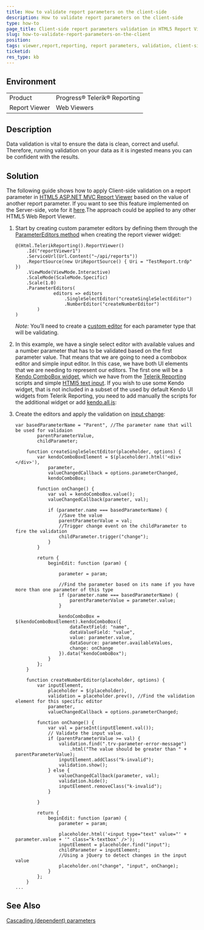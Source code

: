 ```yaml
---
title: How to validate report parameters on the client-side
description: How to validate report parameters on the client-side
type: how-to
page_title: Client-side report parameters validation in HTML5 Report Viewer 
slug: how-to-validate-report-parameters-on-the-client
position: 
tags: viewer,report,reporting, report parameters, validation, client-side validation, report parameters validation
ticketid:
res_type: kb
---
```


## Environment

<table>
	<tr>
		<td>Product</td>
		<td>Progress® Telerik® Reporting</td>
	</tr>
	<tr>
		<td>Report Viewer</td>
		<td>Web Viewers</td>
	</tr>
</table>


## Description

Data validation is vital to ensure the data is clean, correct and useful. Therefore, running validation on your data as it is ingested means you can be confident with the results.

## Solution

The following guide shows how to apply Client-side validation on a report parameter in [HTML5 ASP.NET MVC Report Viewer](../html5-report-viewer) based on the value of another report parameter. If you want to see this feature implemented on the Server-side, vote for it [here](https://feedback.telerik.com/reporting/1424141-server-side-parameters-validation).The approach could be applied to any other HTML5 Web Report Viewer.

1. Start by creating custom parameter editors by defining them through the [ParameterEditors method](https://docs.telerik.com/reporting/m-telerik-reportviewer-mvc-ireportviewerbuilder-parametereditors) when creating the report viewer widget:

    ```
    @(Html.TelerikReporting().ReportViewer()
        .Id("reportViewer1")
        .ServiceUrl(Url.Content("~/api/reports"))
        .ReportSource(new UriReportSource() { Uri = "TestReport.trdp" })
        .ViewMode(ViewMode.Interactive)
        .ScaleMode(ScaleMode.Specific)
        .Scale(1.0)
        .ParameterEditors(
                  editors => editors
                      .SingleSelectEditor("createSingleSelectEditor")
                      .NumberEditor("createNumberEditor")
            )
    )
    ```
  
    *Note:* You’ll need to create a [custom editor](https://docs.telerik.com/reporting/html5-mvc-report-viewer-customizing-custom-parameters-editor) for each parameter type that will be validating.
  
2. In this example, we have a single select editor with available values and a number parameter that has to be validated based on the first parameter value. That means that we are going to need a combobox editor and simple input editor.
In this case, we have both UI elements that we are needing to represent our editors. The first one will be a [Kendo ComboBox widget](https://docs.telerik.com/kendo-ui/api/javascript/ui/combobox), which we have from the [Telerik Reporting](https://docs.telerik.com/reporting/html5-report-viewer-widget-requirements) scripts and
simple [HTMl5 text input](https://www.w3schools.com/tags/tag_input.asp). If you wish to use some Kendo widget, that is not included in a subset of the used by default Kendo UI widgets from Telerik Reporting, you need to add manually the scripts for the additional widget or add [kendo.all.js](https://docs.telerik.com/kendo-ui/intro/installation/cdn-service):

3. Create the editors and apply the validation on [input change](https://api.jquery.com/change/):

    ```
    var basedParameterName = "Parent", //The parameter name that will be used for validaion
            parentParameterValue,
            childParameter;

        function createSingleSelectEditor(placeholder, options) {
            var kendoComboBoxElement = $(placeholder).html('<div></div>'),
                parameter,
                valueChangedCallback = options.parameterChanged,
                kendoComboBox;

            function onChange() {
                var val = kendoComboBox.value();
                valueChangedCallback(parameter, val);

                if (parameter.name === basedParameterName) {
                    //Save the value
                    parentParameterValue = val;
                    //Trigger change event on the childParameter to fire the validation
                    childParameter.trigger("change");
                }
            }

            return {
                beginEdit: function (param) {

                    parameter = param;

                    //Find the parameter based on its name if you have more than one parameter of this type
                    if (parameter.name === basedParameterName) {
                        parentParameterValue = parameter.value;
                    }

                    kendoComboBox = $(kendoComboBoxElement).kendoComboBox({
                        dataTextField: "name",
                        dataValueField: "value",
                        value: parameter.value,
                        dataSource: parameter.availableValues,
                        change: onChange
                    }).data("kendoComboBox");
                }
            };
        }

        function createNumberEditor(placeholder, options) {
            var inputElement,
                placeholder = $(placeholder),
                validation = placeholder.prev(), //Find the validation element for this specific editor
                parameter,
                valueChangedCallback = options.parameterChanged;

            function onChange() {
                var val = parseInt(inputElement.val());
                // Validate the input value.
                if (parentParameterValue >= val) {
                    validation.find(".trv-parameter-error-message")
                        .html("The value should be greater than " + parentParameterValue);
                    inputElement.addClass("k-invalid");
                    validation.show();
                } else {
                    valueChangedCallback(parameter, val);
                    validation.hide();
                    inputElement.removeClass("k-invalid");
                }
                
            }

            return {
                beginEdit: function (param) {
                    parameter = param;

                    placeholder.html('<input type="text" value="' + parameter.value + '" class="k-textbox" />');
                    inputElement = placeholder.find("input");
                    childParameter = inputElement;
                    //Using a jQuery to detect changes in the input value
                    placeholder.on("change", "input", onChange);
                }
            };
        }
    ...
    ```
  

## See Also
[Cascading (dependent) parameters](https://docs.telerik.com/reporting/designing-reports-parameters#cascading-dependent-parameters)
